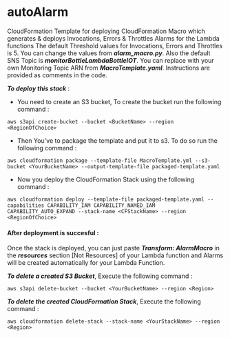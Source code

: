 # autoAlarm
CloudFormation Template for deploying CloudFormation Macro which generates &amp; deploys Invocations, Errors &amp; Throttles Alarms for the Lambda functions
The default Threshold values for Invocations, Errors and Throttles is 5. You can change the values from ***alarm_macro.py***. Also the default SNS Topic is ***monitorBottleLambdaBottleIOT***. You can replace with your own Monitoring Topic ARN from ***MacroTemplate.yaml***. Instructions are provided as comments in the code.

***To deploy this stack*** :
- You need to create an S3 bucket, To create the bucket run the following command :
```
aws s3api create-bucket --bucket <BucketName> --region <RegionOfChoice>
```
- Then You've to package the template and put it to s3. To do so run the following command : 
```
aws cloudformation package --template-file MacroTemplate.yml --s3-bucket <YourBucketName> --output-template-file packaged-template.yaml
```

- Now you deploy the CloudFormation Stack using the following command : 
```
aws cloudformation deploy --template-file packaged-template.yaml --capabilities CAPABILITY_IAM CAPABILITY_NAMED_IAM CAPABILITY_AUTO_EXPAND --stack-name <CFStackName> --region <RegionOfChoice>
```

#### After deployment is succesful : 
Once the stack is deployed, you can just paste ***Transform: AlarmMacro*** in the ***resources*** section [Not Resources] of your Lambda function and Alarms will be created automatically for your Lambda Function.

***To delete a created S3 Bucket***, Execute the following command :
```
aws s3api delete-bucket --bucket <YourBucketName> --region <Region>
```

***To delete the created CloudFormation Stack***, Execute the following command :
```
aws cloudformation delete-stack --stack-name <YourStackName> --region <Region>
```